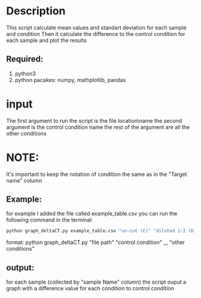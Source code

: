 # Description 
This script calculate mean values and standart deviation for each sample and condition
Then it calculate the difference to the control condition for each sample
and plot the results

## Required:
1. python3
2. python pacakes: numpy, mathplotlib, pandas

# input 
The first argument to run the script is the file location\name
the second argument is the control condition name
the rest of the argument are all the other conditions

# NOTE: 
It's important to keep the notation of condition the same as in the "Target name" column

## Example:
for example I added the file called example_table.csv 
you can run the following command in the terminal: 
 
```bash
python graph_deltaCT.py example_table.csv "un-cut (C)" "diluted 1:2 (D)" "cut (M)"
```

format:
python graph_deltaCT.py "file path" "control condition" ,,, "other conditions"

## output:  
for each sample (collected by "sample Name" column) 
the script ouput a graph with a difference value for each condition to control condition
